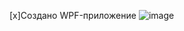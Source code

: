 [x]Создано WPF-приложение
![image](https://github.com/DumSp1ro/Diplom/assets/146105715/c151a4ed-1b94-499e-ab43-65e5d535398e)
